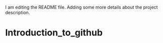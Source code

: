 I am editing the README file. Adding some more details about the project description.
# Introduction_to_github
